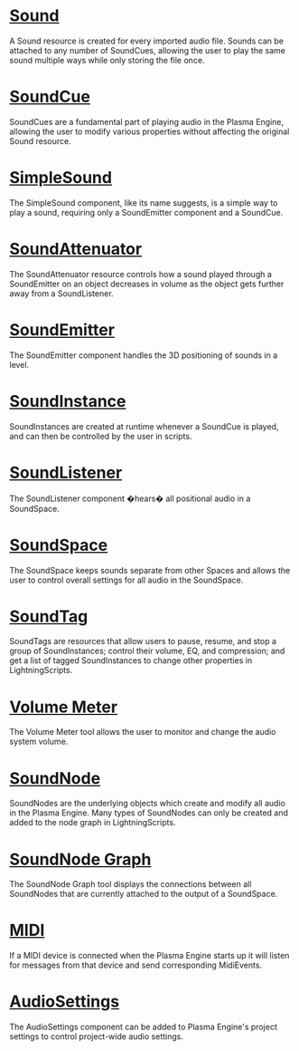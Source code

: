 
 # [Sound ](https://github.com/PlasmaEngine/PlasmaDocs/blob/master/plasma_editor_documentation/plasmamanual/audio/sound.markdown)

A Sound resource is created for every imported audio file. Sounds can be attached to any number of SoundCues, allowing the user to play the same sound multiple ways while only storing the file once.

 # [SoundCue ](https://github.com/PlasmaEngine/PlasmaDocs/blob/master/plasma_editor_documentation/plasmamanual/audio/soundcue.markdown)

SoundCues are a fundamental part of playing audio in the Plasma Engine, allowing the user to modify various properties without affecting the original Sound resource.

 # [SimpleSound ](https://github.com/PlasmaEngine/PlasmaDocs/blob/master/plasma_editor_documentation/plasmamanual/audio/simplesound.markdown)

The SimpleSound component, like its name suggests, is a simple way to play a sound, requiring only a SoundEmitter component and a SoundCue.

 # [SoundAttenuator ](https://github.com/PlasmaEngine/PlasmaDocs/blob/master/plasma_editor_documentation/plasmamanual/audio/soundattenuator.markdown)

The SoundAttenuator resource controls how a sound played through a SoundEmitter on an object decreases in volume as the object gets further away from a SoundListener.

 # [SoundEmitter ](https://github.com/PlasmaEngine/PlasmaDocs/blob/master/plasma_editor_documentation/plasmamanual/audio/soundemitter.markdown)

The SoundEmitter component handles the 3D positioning of sounds in a level. 

 # [SoundInstance ](https://github.com/PlasmaEngine/PlasmaDocs/blob/master/plasma_editor_documentation/plasmamanual/audio/soundinstance.markdown)

SoundInstances are created at runtime whenever a SoundCue is played, and can then be controlled by the user in scripts.

 # [SoundListener ](https://github.com/PlasmaEngine/PlasmaDocs/blob/master/plasma_editor_documentation/plasmamanual/audio/soundlistener.markdown)

The SoundListener component �hears� all positional audio in a SoundSpace.

 # [SoundSpace ](https://github.com/PlasmaEngine/PlasmaDocs/blob/master/plasma_editor_documentation/plasmamanual/audio/soundspace.markdown)

The SoundSpace keeps sounds separate from other Spaces and allows the user to control overall settings for all audio in the SoundSpace.

 # [SoundTag ](https://github.com/PlasmaEngine/PlasmaDocs/blob/master/plasma_editor_documentation/plasmamanual/audio/soundtag.markdown)

SoundTags are resources that allow users to pause, resume, and stop a group of SoundInstances; control their volume, EQ, and compression; and get a list of tagged SoundInstances to change other properties in LightningScripts.

 # [Volume Meter ](https://github.com/PlasmaEngine/PlasmaDocs/blob/master/plasma_editor_documentation/plasmamanual/audio/volume_meter.markdown)

The Volume Meter tool allows the user to monitor and change the audio system volume. 

 # [SoundNode ](https://github.com/PlasmaEngine/PlasmaDocs/blob/master/plasma_editor_documentation/plasmamanual/audio/soundnode.markdown)

SoundNodes are the underlying objects which create and modify all audio in the Plasma Engine. Many types of SoundNodes can only be created and added to the node graph in LightningScripts.

 # [SoundNode Graph ](https://github.com/PlasmaEngine/PlasmaDocs/blob/master/plasma_editor_documentation/plasmamanual/audio/soundnode_graph.markdown)

The SoundNode Graph tool displays the connections between all SoundNodes that are currently attached to the output of a SoundSpace. 

 # [MIDI ](https://github.com/PlasmaEngine/PlasmaDocs/blob/master/plasma_editor_documentation/plasmamanual/audio/midi.markdown)

If a MIDI device is connected when the Plasma Engine starts up it will listen for messages from that device and send corresponding MidiEvents. 

 # [AudioSettings ](https://github.com/PlasmaEngine/PlasmaDocs/blob/master/plasma_editor_documentation/plasmamanual/audio/audiosettings.markdown)

The AudioSettings component can be added to Plasma Engine's project settings to control project-wide audio settings. 

 